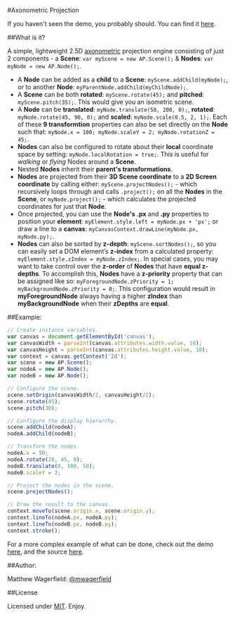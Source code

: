 #Axonometric Projection

If you haven't seen the demo, you probably should. You can find it [here](http://matthewwagerfield.github.com/Axonometric-Projection/).

##What is it?

A simple, lightweight 2.5D [axonometric](http://en.wikipedia.org/wiki/Axonometric_projection) projection engine consisting of just 2 components - a **Scene**: `var myScene = new AP.Scene();` & **Nodes**: `var myNode = new AP.Node();`.

* A **Node** can be added as a **child** to a **Scene**: `myScene.addChild(myNode);`, or to another **Node**: `myParentNode.addChild(myChildNode);`.
* A **Scene** can be both **rotated**: `myScene.rotate(45);` and **pitched**: `myScene.pitch(35);`. This would give you an isometric scene.
* A **Node** can be **translated**: `myNode.translate(50, 200, 0);`, **rotated**: `myNode.rotate(45, 90, 0);` and **scaled**: `myNode.scale(0.5, 2, 1);`. Each of these **9 transformtion** properties can also be set directly on the **Node** such that: `myNode.x = 100; myNode.scaleY = 2; myNode.rotationZ = 45;`.
* **Nodes** can also be configured to rotate about their **local** coordinate space by setting: `myNode.localRotation = true;`. This is useful for *walking* or *flying* Nodes around a **Scene**.
* Nested **Nodes** inherit their **parent's transformations**.
* **Nodes** are projected from their **3D Scene coordinate** to a **2D Screen coordinate** by calling either: `myScene.projectNodes();` - which recursively loops through and calls `.project();` on all the **Nodes** in the **Scene**, or `myNode.project();` - which calculates the projected coordinates for just that **Node**.
* Once projected, you can use the **Node's** **.px** and **.py** properties to position your **element**: `myElement.style.left = myNode.px + 'px';` or draw a line to a **canvas**: `myCanvasContext.drawLine(myNode.px, myNode.py);`.
* **Nodes** can also be sorted by **z-depth**: `myScene.sortNodes();`, so you can easily set a DOM element’s **z-index** from a calculated property: `myElement.style.zIndex = myNode.zIndex;`. In special cases, you may want to take control over the **z-order** of **Nodes** that have **equal z-depths**. To accomplish this, **Nodes** have a **z-priority** property that can be assigned like so: `myForegroundNode.zPriority = 1; myBackgroundNode.zPriority = 0;`. This configuration would result in **myForegroundNode** always having a higher **zIndex** than **myBackgroundNode** when their **zDepths** are **equal**.

##Example:

```javascript
// Create instance variables.
var canvas = document.getElementById('canvas');
var canvasWidth = parseInt(canvas.attributes.width.value, 10);
var canvasHeight = parseInt(canvas.attributes.height.value, 10);
var context = canvas.getContext('2d');
var scene = new AP.Scene();
var nodeA = new AP.Node();
var nodeB = new AP.Node();

// Configure the scene.
scene.setOrigin(canvasWidth/2, canvasHeight/2);
scene.rotate(45);
scene.pitch(30);

// Configure the display hierarchy. 
scene.addChild(nodeA);
nodeA.addChild(nodeB);

// Transform the nodes.
nodeA.x = 50;
nodeA.rotate(20, 45, 0);
nodeB.translate(0, 100, 50);
nodeB.scaleY = 2;

// Project the nodes in the scene.
scene.projectNodes();

// Draw the result to the canvas.
context.moveTo(scene.origin.x, scene.origin.y);
context.lineTo(nodeA.px, nodeA.py);
context.lineTo(nodeB.px, nodeB.py);
context.stroke();
```

For a more complex example of what can be done, check out the demo [here](http://matthewwagerfield.github.com/Axonometric-Projection/), and the source [here](https://github.com/MatthewWagerfield/Axonometric-Projection/tree/gh-pages/).

##Author:

Matthew Wagerfield: [@mwagerfield](https://twitter.com/#!/mwagerfield)

##License

Licensed under [MIT](http://www.opensource.org/licenses/mit-license.php). Enjoy.